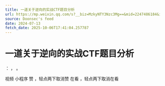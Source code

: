 ```yaml
---
title: 一道关于逆向的实战CTF题目分析
url: https://mp.weixin.qq.com/s?__biz=MzkyNTY3Nzc3Mg==&mid=2247486184&idx=1&sn=69dfd55a8ebb6d9b00a11110274c5a37
source: Doonsec's feed
date: 2024-07-13
fetch_date: 2025-10-06T17:41:04.257787
---
```


# 一道关于逆向的实战CTF题目分析

：
，
。

视频
小程序
赞
，轻点两下取消赞
在看
，轻点两下取消在看